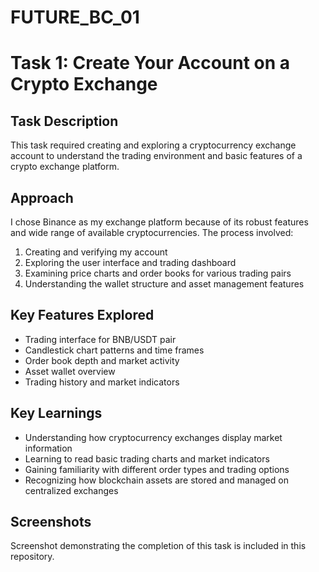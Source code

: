 # FUTURE_BC_01
# Task 1: Create Your Account on a Crypto Exchange

## Task Description
This task required creating and exploring a cryptocurrency exchange account to understand the trading environment and basic features of a crypto exchange platform.

## Approach
I chose Binance as my exchange platform because of its robust features and wide range of available cryptocurrencies. The process involved:

1. Creating and verifying my account
2. Exploring the user interface and trading dashboard
3. Examining price charts and order books for various trading pairs
4. Understanding the wallet structure and asset management features

## Key Features Explored
- Trading interface for BNB/USDT pair
- Candlestick chart patterns and time frames
- Order book depth and market activity
- Asset wallet overview
- Trading history and market indicators

## Key Learnings
- Understanding how cryptocurrency exchanges display market information
- Learning to read basic trading charts and market indicators
- Gaining familiarity with different order types and trading options
- Recognizing how blockchain assets are stored and managed on centralized exchanges

## Screenshots
Screenshot demonstrating the completion of this task is included in this repository.
